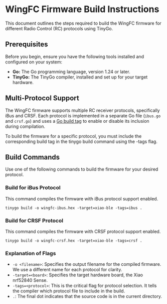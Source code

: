 # **WingFC Firmware Build Instructions**

This document outlines the steps required to build the WingFC firmware for different Radio Control (RC) protocols using TinyGo.

## **Prerequisites**

Before you begin, ensure you have the following tools installed and configured on your system:

* **Go:** The Go programming language, version 1.24 or later.  
* **TinyGo:** The TinyGo compiler, installed and set up for your target hardware.

## **Multi-Protocol Support**

The WingFC firmware supports multiple RC receiver protocols, specifically iBus and CRSF. Each protocol is implemented in a separate Go file (`ibus.go` and `crsf.go`) and uses a [Go build tag](https://www.google.com/search?q=https://pkg.go.dev/cmd/go%23hdr-Build_tags) to enable or disable its inclusion during compilation.

To build the firmware for a specific protocol, you must include the corresponding build tag in the tinygo build command using the \-tags flag.

## **Build Commands**

Use one of the following commands to build the firmware for your desired protocol.

### **Build for iBus Protocol**

This command compiles the firmware with iBus protocol support enabled.

`tinygo build -o wingfc-ibus.hex -target=xiao-ble -tags=ibus .`

### **Build for CRSF Protocol**

This command compiles the firmware with CRSF protocol support enabled.

`tinygo build -o wingfc-crsf.hex -target=xiao-ble -tags=crsf .`

### **Explanation of Flags**

* `-o <filename>`: Specifies the output filename for the compiled firmware. We use a different name for each protocol for clarity.  
* `-target=<board>`: Specifies the target hardware board, the Xiao nrf52840 Sense.
* `-tags=<protocol>`: This is the critical flag for protocol selection. It tells the compiler which protocol file to include in the build.  
* `.`: The final dot indicates that the source code is in the current directory.